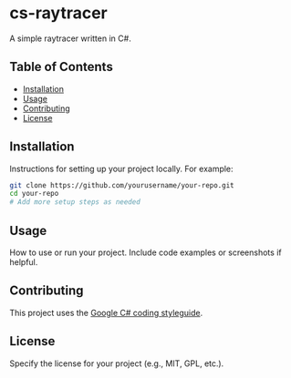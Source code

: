 
# cs-raytracer

A simple raytracer written in C#.

## Table of Contents
- [Installation](#installation)
- [Usage](#usage)
- [Contributing](#contributing)
- [License](#license)

## Installation

Instructions for setting up your project locally. For example:

```bash
git clone https://github.com/yourusername/your-repo.git
cd your-repo
# Add more setup steps as needed
```

## Usage

How to use or run your project. Include code examples or screenshots if helpful.

## Contributing

This project uses the [Google C# coding styleguide](https://google.github.io/styleguide/csharp-style.html).

## License

Specify the license for your project (e.g., MIT, GPL, etc.).
